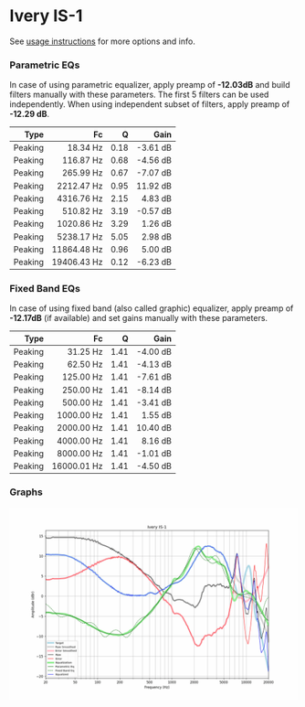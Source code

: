 # Ivery IS-1
See [usage instructions](https://github.com/jaakkopasanen/AutoEq#usage) for more options and info.

### Parametric EQs
In case of using parametric equalizer, apply preamp of **-12.03dB** and build filters manually
with these parameters. The first 5 filters can be used independently.
When using independent subset of filters, apply preamp of **-12.29 dB**.

| Type    | Fc          |    Q | Gain     |
|--------:|------------:|-----:|---------:|
| Peaking | 18.34 Hz    | 0.18 | -3.61 dB |
| Peaking | 116.87 Hz   | 0.68 | -4.56 dB |
| Peaking | 265.99 Hz   | 0.67 | -7.07 dB |
| Peaking | 2212.47 Hz  | 0.95 | 11.92 dB |
| Peaking | 4316.76 Hz  | 2.15 | 4.83 dB  |
| Peaking | 510.82 Hz   | 3.19 | -0.57 dB |
| Peaking | 1020.86 Hz  | 3.29 | 1.26 dB  |
| Peaking | 5238.17 Hz  | 5.05 | 2.98 dB  |
| Peaking | 11864.48 Hz | 0.96 | 5.00 dB  |
| Peaking | 19406.43 Hz | 0.12 | -6.23 dB |

### Fixed Band EQs
In case of using fixed band (also called graphic) equalizer, apply preamp of **-12.17dB**
(if available) and set gains manually with these parameters.

| Type    | Fc          |    Q | Gain     |
|--------:|------------:|-----:|---------:|
| Peaking | 31.25 Hz    | 1.41 | -4.00 dB |
| Peaking | 62.50 Hz    | 1.41 | -4.13 dB |
| Peaking | 125.00 Hz   | 1.41 | -7.61 dB |
| Peaking | 250.00 Hz   | 1.41 | -8.14 dB |
| Peaking | 500.00 Hz   | 1.41 | -3.41 dB |
| Peaking | 1000.00 Hz  | 1.41 | 1.55 dB  |
| Peaking | 2000.00 Hz  | 1.41 | 10.40 dB |
| Peaking | 4000.00 Hz  | 1.41 | 8.16 dB  |
| Peaking | 8000.00 Hz  | 1.41 | -1.01 dB |
| Peaking | 16000.01 Hz | 1.41 | -4.50 dB |

### Graphs
![](./Ivery%20IS-1.png)